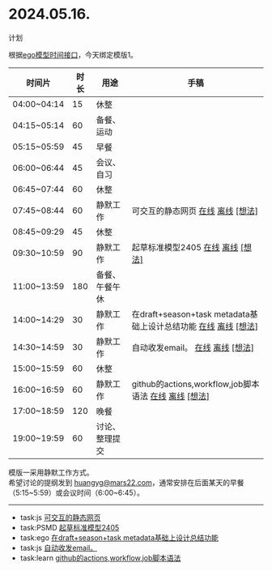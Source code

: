# 2024.05.16.
计划  

根据[ego模型时间接口](https://gitee.com/hyg/blog/blob/master/timeflow.md)，今天绑定模版1。

| 时间片 | 时长 | 用途 | 手稿 |
| --- | --- | --- | --- |
| 04:00~04:14 | 15 | 休整 |  |
| 04:15~05:14 | 60 | 备餐、运动 |  |
| 05:15~05:59 | 45 | 早餐 |  |
| 06:00~06:44 | 45 | 会议、自习 |  |
| 06:45~07:44 | 60 | 休整 |  |
| 07:45~08:44 | 60 | 静默工作 | 可交互的静态网页  [在线](http://simp.ly/p/xtgD4F) [离线](../../draft/2024/05/20240516074500.md) <a href="mailto:huangyg@mars22.com?subject=关于2024.05.16.[可交互的静态网页]任务&body=日期: 20240516%0D%0A序号: 5%0D%0A手稿:../../draft/2024/05/20240516074500.md%0D%0A---请勿修改邮件主题及以上内容 从下一行开始写您的想法---%0D%0A">[想法]</a> |
| 08:45~09:29 | 45 | 休整 |  |
| 09:30~10:59 | 90 | 静默工作 | 起草标准模型2405  [在线](http://simp.ly/p/j1SspP) [离线](../../draft/2024/05/20240516093000.md) <a href="mailto:huangyg@mars22.com?subject=关于2024.05.16.[起草标准模型2405]任务&body=日期: 20240516%0D%0A序号: 7%0D%0A手稿:../../draft/2024/05/20240516093000.md%0D%0A---请勿修改邮件主题及以上内容 从下一行开始写您的想法---%0D%0A">[想法]</a> |
| 11:00~13:59 | 180 | 备餐、午餐午休 |  |
| 14:00~14:29 | 30 | 静默工作 | 在draft+season+task metadata基础上设计总结功能  [在线](http://simp.ly/p/8t3vlk) [离线](../../draft/2024/05/20240516140000.md) <a href="mailto:huangyg@mars22.com?subject=关于2024.05.16.[在draft+season+task metadata基础上设计总结功能]任务&body=日期: 20240516%0D%0A序号: 9%0D%0A手稿:../../draft/2024/05/20240516140000.md%0D%0A---请勿修改邮件主题及以上内容 从下一行开始写您的想法---%0D%0A">[想法]</a> |
| 14:30~14:59 | 30 | 静默工作 | 自动收发email。  [在线](http://simp.ly/p/5k9gJy) [离线](../../draft/2024/05/20240516143000.md) <a href="mailto:huangyg@mars22.com?subject=关于2024.05.16.[自动收发email。]任务&body=日期: 20240516%0D%0A序号: 10%0D%0A手稿:../../draft/2024/05/20240516143000.md%0D%0A---请勿修改邮件主题及以上内容 从下一行开始写您的想法---%0D%0A">[想法]</a> |
| 15:00~15:59 | 60 | 休整 |  |
| 16:00~16:59 | 60 | 静默工作 | github的actions,workflow,job脚本语法  [在线](http://simp.ly/p/4QDThK) [离线](../../draft/2024/05/20240516160000.md) <a href="mailto:huangyg@mars22.com?subject=关于2024.05.16.[github的actions,workflow,job脚本语法]任务&body=日期: 20240516%0D%0A序号: 12%0D%0A手稿:../../draft/2024/05/20240516160000.md%0D%0A---请勿修改邮件主题及以上内容 从下一行开始写您的想法---%0D%0A">[想法]</a> |
| 17:00~18:59 | 120 | 晚餐 |  |
| 19:00~19:59 | 60 | 讨论、整理提交 |  |

模版一采用静默工作方式。  
希望讨论的提纲发到 [huangyg@mars22.com](mailto:huangyg@mars22.com)，通常安排在后面某天的早餐（5:15~5:59）或会议时间（6:00~6:45）。

---

- task:js  [可交互的静态网页](../../../draft/2024/05/20240516074500.md)
- task:PSMD  [起草标准模型2405](../../../draft/2024/05/20240516093000.md)
- task:ego  [在draft+season+task metadata基础上设计总结功能](../../../draft/2024/05/20240516140000.md)
- task:js  [自动收发email。](../../../draft/2024/05/20240516143000.md)
- task:learn  [github的actions,workflow,job脚本语法](../../../draft/2024/05/20240516160000.md)
